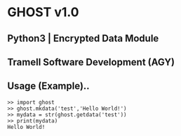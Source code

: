 # GHOST v1.0
## Python3 | Encrypted Data Module
## Tramell Software Development (AGY)

## Usage (Example)..
```
>> import ghost
>> ghost.mkdata('test','Hello World!')
>> mydata = str(ghost.getdata('test'))
>> print(mydata)
Hello World!
```